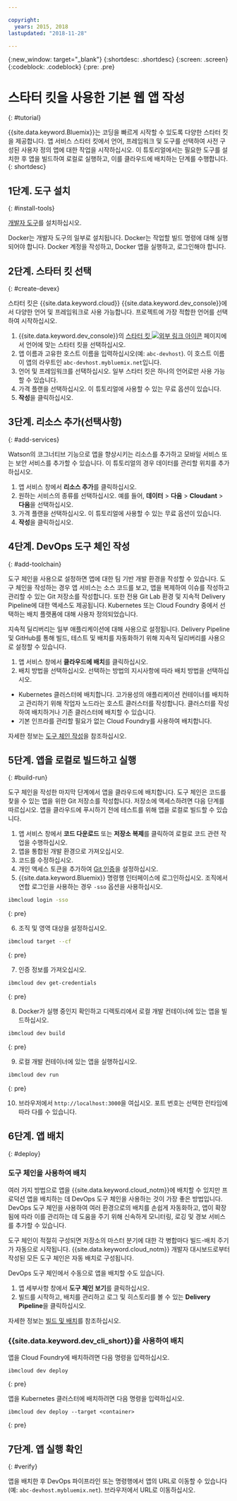 ```yaml
---

copyright:
  years: 2015, 2018
lastupdated: "2018-11-28"

---
```


{:new_window: target="_blank"}
{:shortdesc: .shortdesc}
{:screen: .screen}
{:codeblock: .codeblock}
{:pre: .pre}

# 스타터 킷을 사용한 기본 웹 앱 작성
{: #tutorial}

{{site.data.keyword.Bluemix}}는 코딩을 빠르게 시작할 수 있도록 다양한 스타터 킷을 제공합니다. 앱 서비스 스타터 킷에서 언어, 프레임워크 및 도구를 선택하여 사전 구성된 사용자 정의 앱에 대한 작업을 시작하십시오. 이 튜토리얼에서는 필요한 도구를 설치한 후 앱을 빌드하여 로컬로 실행하고, 이를 클라우드에 배치하는 단계를 수행합니다.
{: shortdesc}

## 1단계. 도구 설치
{: #install-tools}

[개발자 도구](/docs/cli/index.html)를 설치하십시오.

Docker는 개발자 도구의 일부로 설치됩니다. Docker는 작업할 빌드 명령에 대해 실행되어야 합니다. Docker 계정을 작성하고, Docker 앱을 실행하고, 로그인해야 합니다.

## 2단계. 스타터 킷 선택
{: #create-devex}

스타터 킷은 {{site.data.keyword.cloud}} {{site.data.keyword.dev_console}}에서 다양한 언어 및 프레임워크로 사용 가능합니다. 프로젝트에 가장 적합한 언어를 선택하여 시작하십시오.

1. {{site.data.keyword.dev_console}}의 [스타터 킷 ![외부 링크 아이콘](../../icons/launch-glyph.svg "외부 링크 아이콘")](https://{DomainName}/developer/appservice/starter-kits/) 페이지에서 언어에 맞는 스타터 킷을 선택하십시오.
2. 앱 이름과 고유한 호스트 이름을 입력하십시오(예: `abc-devhost`). 이 호스트 이름이 앱의 라우트인 `abc-devhost.mybluemix.net`입니다.
3. 언어 및 프레임워크를 선택하십시오. 일부 스타터 킷은 하나의 언어로만 사용 가능할 수 있습니다.
4. 가격 플랜을 선택하십시오. 이 튜토리얼에 사용할 수 있는 무료 옵션이 있습니다.
5. **작성**을 클릭하십시오.

## 3단계. 리소스 추가(선택사항)
{: #add-services}

Watson의 코그너티브 기능으로 앱을 향상시키는 리소스를 추가하고 모바일 서비스 또는 보안 서비스를 추가할 수 있습니다. 이 튜토리얼의 경우 데이터를 관리할 위치를 추가하십시오.

1. 앱 서비스 창에서 **리소스 추가**를 클릭하십시오.
2. 원하는 서비스의 종류를 선택하십시오. 예를 들어, **데이터** > **다음** > **Cloudant** > **다음**을 선택하십시오.
3. 가격 플랜을 선택하십시오. 이 튜토리얼에 사용할 수 있는 무료 옵션이 있습니다.
4. **작성**을 클릭하십시오.

## 4단계. DevOps 도구 체인 작성
{: #add-toolchain}

도구 체인을 사용으로 설정하면 앱에 대한 팀 기반 개발 환경을 작성할 수 있습니다. 도구 체인을 작성하는 경우 앱 서비스는 소스 코드를 보고, 앱을 복제하여 이슈를 작성하고 관리할 수 있는 Git 저장소를 작성합니다. 또한 전용 Git Lab 환경 및 지속적 Delivery Pipeline에 대한 액세스도 제공됩니다. Kubernetes 또는 Cloud Foundry 중에서 선택하는 배치 플랫폼에 대해 사용자 정의되었습니다.

지속적 딜리버리는 일부 애플리케이션에 대해 사용으로 설정됩니다. Delivery Pipeline 및 GitHub를 통해 빌드, 테스트 및 배치를 자동화하기 위해 지속적 딜리버리를 사용으로 설정할 수 있습니다.

1. 앱 서비스 창에서 **클라우드에 배치**를 클릭하십시오.
2. 배치 방법을 선택하십시오. 선택하는 방법의 지시사항에 따라 배치 방법을 선택하십시오.
  * Kubernetes 클러스터에 배치합니다. 고가용성의 애플리케이션 컨테이너를 배치하고 관리하기 위해 작업자 노드라는 호스트 클러스터를 작성합니다. 클러스터를 작성하여 배치하거나 기존 클러스터에 배치할 수 있습니다.
  * 기본 인프라를 관리할 필요가 없는 Cloud Foundry를 사용하여 배치합니다.

자세한 정보는 [도구 체인 작성](https://{DomainName}/docs/services/ContinuousDelivery/toolchains_working.html)을 참조하십시오.

## 5단계. 앱을 로컬로 빌드하고 실행
{: #build-run}

도구 체인을 작성한 마지막 단계에서 앱을 클라우드에 배치합니다. 도구 체인은 코드를 찾을 수 있는 앱을 위한 Git 저장소를 작성합니다. 저장소에 액세스하려면 다음 단계를 따르십시오. 앱을 클라우드에 푸시하기 전에 테스트를 위해 앱을 로컬로 빌드할 수 있습니다.

1. 앱 서비스 창에서 **코드 다운로드** 또는 **저장소 복제**를 클릭하여 로컬로 코드 관련 작업을 수행하십시오.
2. 앱을 통합된 개발 환경으로 가져오십시오.
3. 코드를 수정하십시오.
4. 개인 액세스 토큰을 추가하여 [Git 인증](/docs/services/ContinuousDelivery/git_working.html#git_authentication)을 설정하십시오.
5. {{site.data.keyword.Bluemix}} 명령행 인터페이스에 로그인하십시오. 조직에서 연합 로그인을 사용하는 경우 `-sso` 옵션을 사용하십시오.

  ```bash
  ibmcloud login -sso
  ```
  {: pre}

6. 조직 및 영역 대상을 설정하십시오.

  ```bash
  ibmcloud target --cf
  ```
  {: pre}

7. 인증 정보를 가져오십시오.

  ```bash
  ibmcloud dev get-credentials
  ```
  {: pre}

8. Docker가 실행 중인지 확인하고 디렉토리에서 로컬 개발 컨테이너에 있는 앱을 빌드하십시오.

  ```bash
  ibmcloud dev build
  ```
  {: pre}

9. 로컬 개발 컨테이너에 있는 앱을 실행하십시오.

  ```bash
  ibmcloud dev run
  ```
  {: pre}

10. 브라우저에서 `http://localhost:3000`을 여십시오. 포트 번호는 선택한 런타임에 따라 다를 수 있습니다.

## 6단계. 앱 배치
{: #deploy}

### 도구 체인을 사용하여 배치

여러 가지 방법으로 앱을 {{site.data.keyword.cloud_notm}}에 배치할 수 있지만 프로덕션 앱을 배치하는 데 DevOps 도구 체인을 사용하는 것이 가장 좋은 방법입니다. DevOps 도구 체인을 사용하여 여러 환경으로의 배치를 손쉽게 자동화하고, 앱이 확장됨에 따라 이를 관리하는 데 도움을 주기 위해 신속하게 모니터링, 로깅 및 경보 서비스를 추가할 수 있습니다.

도구 체인이 적절히 구성되면 저장소의 마스터 분기에 대한 각 병합마다 빌드-배치 주기가 자동으로 시작됩니다. {{site.data.keyword.cloud_notm}} 개발자 대시보드로부터 작성된 모든 도구 체인은 자동 배치로 구성됩니다.

DevOps 도구 체인에서 수동으로 앱을 배치할 수도 있습니다.

1. 앱 세부사항 창에서 **도구 체인 보기**를 클릭하십시오.
2. 빌드를 시작하고, 배치를 관리하고 로그 및 히스토리를 볼 수 있는 **Delivery Pipeline**을 클릭하십시오.

자세한 정보는 [빌드 및 배치](/docs/services/ContinuousDelivery/pipeline_build_deploy.html)를 참조하십시오. 

### {{site.data.keyword.dev_cli_short}}을 사용하여 배치

앱을 Cloud Foundry에 배치하려면 다음 명령을 입력하십시오.
```
ibmcloud dev deploy
```
{: pre}

앱을 Kubernetes 클러스터에 배치하려면 다음 명령을 입력하십시오.
```
ibmcloud dev deploy --target <container>
```
{: pre}

## 7단계. 앱 실행 확인
{: #verify}

앱을 배치한 후 DevOps 파이프라인 또는 명령행에서 앱의 URL로 이동할 수 있습니다(예: `abc-devhost.mybluemix.net`). 브라우저에서 URL로 이동하십시오.
